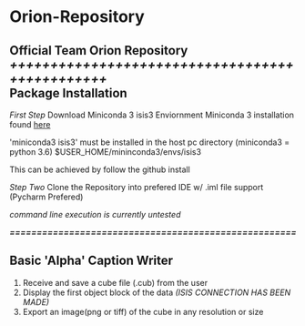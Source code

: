 # Orion-Repository
Official Team Orion Repository
<br>*+++++++++++++++++++++++++++++++++++++++++++++++*<br>
**Package Installation**
--------------------------
*First Step*
Download Miniconda 3 isis3 Enviornment
Miniconda 3 installation found <a href= https://github.com/USGS-Astrogeology/ISIS3/blob/dev/README.md>here</a>

'miniconda3 isis3' must be installed in the host pc directory (miniconda3 = python 3.6)
$USER_HOME/mininconda3/envs/isis3

This can be achieved by follow the github install


*Step Two*
Clone the Repository into prefered IDE w/ .iml file support (Pycharm Prefered)

*command line execution is currently untested*

***=====================================================***

**Basic 'Alpha' Caption Writer**
----------------------------------

1. Receive and save a cube file (.cub) from the user
2. Display the first object block of the data *(ISIS CONNECTION HAS BEEN MADE)*
3. Export an image(png or tiff) of the cube in any resolution or size
